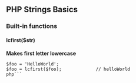 ## PHP Strings Basics

### Built-in functions

#### lcfirst($str)
**Makes first letter lowercase**
```
$foo = 'HelloWorld';
$foo = lcfirst($foo);             // helloWorld
php```